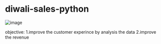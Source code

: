 # diwali-sales-python
![image](https://github.com/sahil07codac/diwali-sales-python/assets/141804728/1b038cdf-c6f8-43bf-8049-ceca4a474310)

objective:
1.improve the customer experince by analysis the data
2.improve the revenue

